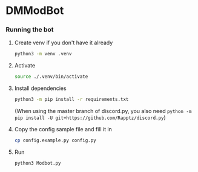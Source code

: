 # DMModBot

### Running the bot

1. Create venv if you don't have it already
   ```bash
   python3 -m venv .venv
   ```
2. Activate
   ```bash
   source ./.venv/bin/activate
   ```
3. Install dependencies

   ```bash
   python3 -m pip install -r requirements.txt
   ```

   (When using the master branch of discord.py, you also need `python -m pip install -U git+https://github.com/Rapptz/discord.py`)

4. Copy the config sample file and fill it in
   ```bash
   cp config.example.py config.py
   ```
5. Run
   ```bash
   python3 Modbot.py
   ```
